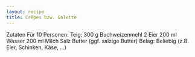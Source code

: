 ```yaml
---
layout: recipe
title: Crêpes bzw. Galette
---
```


Zutaten
Für 10 Personen:
Teig:
300 g Buchweizenmehl
2 Eier
200 ml Wasser
200 ml Milch
Salz
Butter (ggf. salzige Butter)
Belag:
Beliebig (z.B. Eier, Schinken, Käse, …)
